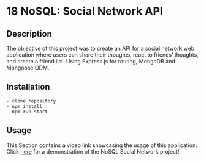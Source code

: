 # 18 NoSQL: Social Network API

## Description

The objective of this project was to create an API for a social network web application where users can share their thoughts, react to friends’ thoughts, and create a friend list.
Using Express.js for routing, MongoDB and Mongoose ODM.

## Installation

```
- clone repository
- npm install
- npm run start
```

## Usage

This Section contains a video link showcasing the usage of this application:
Click [here]() for a demonstration of the NoSQL Social Network project!
